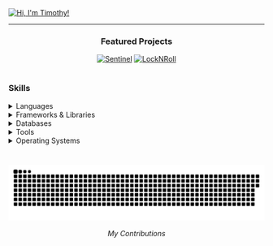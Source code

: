 <!-- Banner -->
<!-- ![modern - normal](https://github.com/tmthyadms/tmthyadms/assets/72775553/f227c2a2-1d24-4b60-9139-0486ee53ad54) -->
<a href="https://github.com/tmthyadms">
  <img alt="Hi, I'm Timothy!" src="https://user-images.githubusercontent.com/72775553/260292900-f227c2a2-1d24-4b60-9139-0486ee53ad54.gif" />
</a>
<hr />


<!-- Featured projects -->
<div align="center">
  <h3>Featured Projects</h3>
  <!-- Repo card: https://github.com/anuraghazra/github-readme-stats -->
  
  [![Sentinel](https://github-readme-stats.vercel.app/api/pin/?username=tmthyadms&repo=sentinel&theme=tokyonight)](https://github.com/tmthyadms/sentinel)
  [![LockNRoll](https://github-readme-stats.vercel.app/api/pin/?username=tmthyadms&repo=locknroll&theme=tokyonight)](https://github.com/tmthyadms/locknroll)
</div>
<h1></h1>

<!-- Skills -->
<div align="left">
  <h3>Skills</h3>
  <!-- Languages list -->
  <details>
    <summary>Languages</summary>
    <h6>Comfortable</h6>
    <!-- Badges: https://github.com/alexandresanlim/Badges4-README.md-Profile, https://home.aveek.io/GitHub-Profile-Badges/  -->
    <a href="#"><img alt="HTML5" src="https://img.shields.io/badge/HTML5-E34F26.svg?style=for-the-badge&logo=HTML5&logoColor=white" /></a>
    <a href="#"><img alt="CSS3" src="https://img.shields.io/badge/CSS3-1572B6.svg?style=for-the-badge&logo=CSS3&logoColor=white" /></a>
    <a href="#"><img alt="JavaScript"src="https://img.shields.io/badge/JavaScript-323330?style=for-the-badge&logo=javascript&logoColor=F7DF1E" /></a>
    <a href="#"><img alt="PHP" src="https://img.shields.io/badge/PHP-777BB4.svg?style=for-the-badge&logo=PHP&logoColor=white" /></a>
    <a href="#"><img alt="Java" src="https://img.shields.io/badge/OpenJDK-FFFFFF.svg?style=for-the-badge&logo=OpenJDK&logoColor=black" /></a>
    <a href="#"><img alt="Python" src="https://img.shields.io/badge/Python-FFD43B?style=for-the-badge&logo=python&logoColor=blue" /></a>
    <h6>Familiar</h6>
    <a href="#"><img alt="Dart" src="https://img.shields.io/badge/Dart-0175C2.svg?style=for-the-badge&logo=Dart&logoColor=white" /></a>
    <a href="#"><img alt="C++" src="https://img.shields.io/badge/C++-00599C.svg?style=for-the-badge&logo=C++&logoColor=white" /></a>
    <a href="#"><img alt="C# (Arduino and Unity)" src="https://img.shields.io/badge/C%20Sharp-239120.svg?style=for-the-badge&logo=C-Sharp&logoColor=white" /></a>
    <a href="#"><img alt="Visual Basic" src="https://img.shields.io/badge/Visual%20Basic-512BD4.svg?style=for-the-badge&logo=Visual-Basic&logoColor=white" /></a>
    <a href="#"><img alt="PowerShell" src="https://img.shields.io/badge/PowerShell-5391FE.svg?style=for-the-badge&logo=PowerShell&logoColor=white" /></a>
    <a href="#"><img alt="Bash" src="https://img.shields.io/badge/GNU%20Bash-4EAA25.svg?style=for-the-badge&logo=GNU-Bash&logoColor=white" /></a>
    <!-- <a href="#"><img alt="Zsh" src="" /></a> -->
    <a href="#"><img alt="Vim" src="https://img.shields.io/badge/Vim-019733.svg?style=for-the-badge&logo=Vim&logoColor=white" /></a>
  </details>

  <!-- Frameworks & libraries list -->
  <details>
    <summary>Frameworks & Libraries</summary>
    <br />
    <a href="#"><img alt="Vue.js" src="https://img.shields.io/badge/Vue%20js-35495E?style=for-the-badge&logo=vuedotjs&logoColor=4FC08D" /></a>
    <a href="#"><img alt="Bootstrap 5" src="https://img.shields.io/badge/Bootstrap-7952B3.svg?style=for-the-badge&logo=Bootstrap&logoColor=white" /></a>
    <a href="#"><img alt="Flutter" src="https://img.shields.io/badge/Flutter-02569B.svg?style=for-the-badge&logo=Flutter&logoColor=white" /></a>
    <a href="#"><img alt="OpenCV" src="https://img.shields.io/badge/OpenCV-27338e?style=for-the-badge&logo=OpenCV&logoColor=white" /></a>
  </details>

  <!-- Databases list -->
  <details>
    <summary>Databases</summary>
    <br />
    <a href="#"><img alt="Firebase" src="https://img.shields.io/badge/Firebase-FFCA28.svg?style=for-the-badge&logo=Firebase&logoColor=black" /></a>
    <a href="#"><img alt="MySQL" src="https://img.shields.io/badge/MySQL-005C84?style=for-the-badge&logo=mysql&logoColor=white" /></a>
    <a href="#"><img alt="MariaDB" src="https://img.shields.io/badge/MariaDB-003545.svg?style=for-the-badge&logo=MariaDB&logoColor=white" /></a>
  </details>

  <!-- Tools list -->
  <details>
    <summary>Tools</summary>
    <br />
    <a href="#"><img alt="Visual Studio Code" src="https://img.shields.io/badge/Visual%20Studio%20Code-007ACC.svg?style=for-the-badge&logo=Visual-Studio-Code&logoColor=white" /></a>
    <a href="#"><img alt="IntelliJ IDEA" src="https://img.shields.io/badge/IntelliJ%20IDEA-000000.svg?style=for-the-badge&logo=IntelliJ-IDEA&logoColor=white" /></a>
    <a href="#"><img alt="Arduino IDE" src="https://img.shields.io/badge/Arduino_IDE-00979D?style=for-the-badge&logo=arduino&logoColor=white" /></a>
    <a href="#"><img alt="GIMP" src="https://img.shields.io/badge/GIMP-5C5543.svg?style=for-the-badge&logo=GIMP&logoColor=white" /></a>
    <a href="#"><img alt="Unity" src="https://img.shields.io/badge/Unity-FFFFFF.svg?style=for-the-badge&logo=Unity&logoColor=black" /></a>
    <a href="#"><img alt="Blender" src="https://img.shields.io/badge/Blender-F5792A.svg?style=for-the-badge&logo=Blender&logoColor=white" /></a>
  </details>

  <!-- OS list -->
  <details>
    <summary>Operating Systems</summary>
    <br />
    <a href="#"><img alt="Windows 11" src="https://img.shields.io/badge/Windows%2011-0078D4.svg?style=for-the-badge&logo=Windows-11&logoColor=white" /></a>
    <a href="#"><img alt="macOS Ventura" src="https://img.shields.io/badge/mac%20os-000000?style=for-the-badge&logo=apple&logoColor=white" /></a>
    <a href="#"><img alt="Ubuntu (WSL)" src="https://img.shields.io/badge/Ubuntu-E95420.svg?style=for-the-badge&logo=Ubuntu&logoColor=white" /></a>
    <a href="#"><img alt="openSUSE Leap" src="https://img.shields.io/badge/openSUSE-73BA25.svg?style=for-the-badge&logo=openSUSE&logoColor=white" /></a>
  </details>
</div>
<h1></h1>

<!-- Misc -->
<div align="center">
  <!-- Snake game from user's contribution: https://github.com/Platane/snk -->
  <picture>
    <source media="(prefers-color-scheme: dark)" srcset="https://raw.githubusercontent.com/tmthyadms/tmthyadms/output/github-contribution-grid-snake-dark.svg">
    <source media="(prefers-color-scheme: light)" srcset="https://raw.githubusercontent.com/tmthyadms/tmthyadms/output/github-contribution-grid-snake.svg">
    <img alt="github contribution grid snake animation" src="https://raw.githubusercontent.com/tmthyadms/tmthyadms/output/github-contribution-grid-snake.svg">
  </picture>
  <p><i>My Contributions</i></p>
</div>
